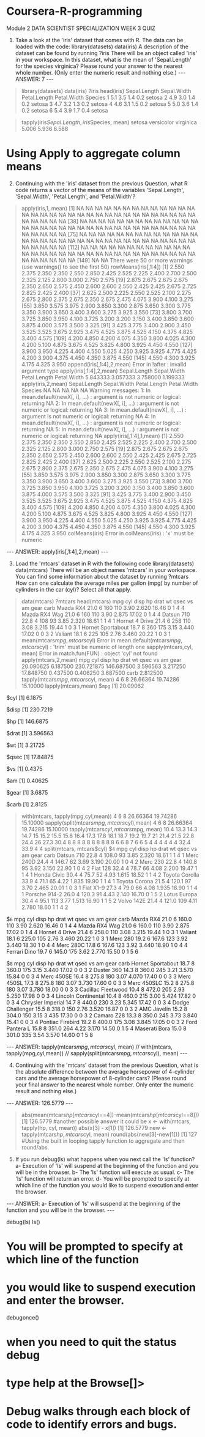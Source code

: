 # Coursera-R-programming
Module 2 DATA SCIENTIST SPECIALIZATION
WEEK 3 QUIZ
1) Take a look at the 'iris' dataset that comes with R. The data can be loaded with the code:
library(datasets)
data(iris)
A description of the dataset can be found by running
?iris
There will be an object called 'iris' in your workspace. In this dataset, what is the mean of 
'Sepal.Length' for the species virginica? Please round your answer to the nearest whole number.
(Only enter the numeric result and nothing else.)
--- ANSWER: 7 ---
> library(datasets)
> data(iris)
> ?iris
> head(iris)
  Sepal.Length Sepal.Width Petal.Length Petal.Width Species
1          5.1         3.5          1.4         0.2  setosa
2          4.9         3.0          1.4         0.2  setosa
3          4.7         3.2          1.3         0.2  setosa
4          4.6         3.1          1.5         0.2  setosa
5          5.0         3.6          1.4         0.2  setosa
6          5.4         3.9          1.7         0.4  setosa

> tapply(iris$Sepal.Length, iris$Species, mean)
    setosa versicolor  virginica 
     5.006      5.936      6.588 
# Using Apply to aggregate column means

2) Continuing with the 'iris' dataset from the previous Question, what R code returns a vector 
of the means of the variables 'Sepal.Length', 'Sepal.Width', 'Petal.Length', and 'Petal.Width'?
> apply(iris,1, mean)
  [1] NA NA NA NA NA NA NA NA NA NA NA NA NA NA NA NA NA NA NA NA NA NA NA NA NA NA NA NA NA NA NA NA NA NA NA NA NA
 [38] NA NA NA NA NA NA NA NA NA NA NA NA NA NA NA NA NA NA NA NA NA NA NA NA NA NA NA NA NA NA NA NA NA NA NA NA NA
 [75] NA NA NA NA NA NA NA NA NA NA NA NA NA NA NA NA NA NA NA NA NA NA NA NA NA NA NA NA NA NA NA NA NA NA NA NA NA
[112] NA NA NA NA NA NA NA NA NA NA NA NA NA NA NA NA NA NA NA NA NA NA NA NA NA NA NA NA NA NA NA NA NA NA NA NA NA
[149] NA NA
There were 50 or more warnings (use warnings() to see the first 50)
> rowMeans(iris[,1:4])
  [1] 2.550 2.375 2.350 2.350 2.550 2.850 2.425 2.525 2.225 2.400 2.700 2.500 2.325 2.125 2.800 3.000 2.750 2.575
 [19] 2.875 2.675 2.675 2.675 2.350 2.650 2.575 2.450 2.600 2.600 2.550 2.425 2.425 2.675 2.725 2.825 2.425 2.400
 [37] 2.625 2.500 2.225 2.550 2.525 2.100 2.275 2.675 2.800 2.375 2.675 2.350 2.675 2.475 4.075 3.900 4.100 3.275
 [55] 3.850 3.575 3.975 2.900 3.850 3.300 2.875 3.650 3.300 3.775 3.350 3.900 3.650 3.400 3.600 3.275 3.925 3.550
 [73] 3.800 3.700 3.725 3.850 3.950 4.100 3.725 3.200 3.200 3.150 3.400 3.850 3.600 3.875 4.000 3.575 3.500 3.325
 [91] 3.425 3.775 3.400 2.900 3.450 3.525 3.525 3.675 2.925 3.475 4.525 3.875 4.525 4.150 4.375 4.825 3.400 4.575
[109] 4.200 4.850 4.200 4.075 4.350 3.800 4.025 4.300 4.200 5.100 4.875 3.675 4.525 3.825 4.800 3.925 4.450 4.550
[127] 3.900 3.950 4.225 4.400 4.550 5.025 4.250 3.925 3.925 4.775 4.425 4.200 3.900 4.375 4.450 4.350 3.875 4.550
[145] 4.550 4.300 3.925 4.175 4.325 3.950
> append(iris[,1:4],2,mean)
Error in !after : invalid argument type
> apply(iris[,1:4],2,mean)
Sepal.Length  Sepal.Width Petal.Length  Petal.Width 
    5.843333     3.057333     3.758000     1.199333 
> apply(iris,2,mean)
Sepal.Length  Sepal.Width Petal.Length  Petal.Width      Species 
          NA           NA           NA           NA           NA 
Warning messages:
1: In mean.default(newX[, i], ...) :
  argument is not numeric or logical: returning NA
2: In mean.default(newX[, i], ...) :
  argument is not numeric or logical: returning NA
3: In mean.default(newX[, i], ...) :
  argument is not numeric or logical: returning NA
4: In mean.default(newX[, i], ...) :
  argument is not numeric or logical: returning NA
5: In mean.default(newX[, i], ...) :
  argument is not numeric or logical: returning NA
> apply(iris[,1:4],1,mean)
  [1] 2.550 2.375 2.350 2.350 2.550 2.850 2.425 2.525 2.225 2.400 2.700 2.500 2.325 2.125 2.800 3.000 2.750 2.575
 [19] 2.875 2.675 2.675 2.675 2.350 2.650 2.575 2.450 2.600 2.600 2.550 2.425 2.425 2.675 2.725 2.825 2.425 2.400
 [37] 2.625 2.500 2.225 2.550 2.525 2.100 2.275 2.675 2.800 2.375 2.675 2.350 2.675 2.475 4.075 3.900 4.100 3.275
 [55] 3.850 3.575 3.975 2.900 3.850 3.300 2.875 3.650 3.300 3.775 3.350 3.900 3.650 3.400 3.600 3.275 3.925 3.550
 [73] 3.800 3.700 3.725 3.850 3.950 4.100 3.725 3.200 3.200 3.150 3.400 3.850 3.600 3.875 4.000 3.575 3.500 3.325
 [91] 3.425 3.775 3.400 2.900 3.450 3.525 3.525 3.675 2.925 3.475 4.525 3.875 4.525 4.150 4.375 4.825 3.400 4.575
[109] 4.200 4.850 4.200 4.075 4.350 3.800 4.025 4.300 4.200 5.100 4.875 3.675 4.525 3.825 4.800 3.925 4.450 4.550
[127] 3.900 3.950 4.225 4.400 4.550 5.025 4.250 3.925 3.925 4.775 4.425 4.200 3.900 4.375 4.450 4.350 3.875 4.550
[145] 4.550 4.300 3.925 4.175 4.325 3.950
> colMeans(iris)
Error in colMeans(iris) : 'x' must be numeric

--- ANSWER: apply(iris[,1:4],2,mean) ---

3) Load the 'mtcars' dataset in R with the following code
library(datasets)
data(mtcars)
There will be an object names 'mtcars' in your workspace. 
You can find some information about the dataset by running
?mtcars
How can one calculate the average miles per gallon (mpg) by number 
of cylinders in the car (cyl)? Select all that apply.

> data(mtcars)
> ?mtcars
> head(mtcars)
                   mpg cyl disp  hp drat    wt  qsec vs am gear carb
Mazda RX4         21.0   6  160 110 3.90 2.620 16.46  0  1    4    4
Mazda RX4 Wag     21.0   6  160 110 3.90 2.875 17.02  0  1    4    4
Datsun 710        22.8   4  108  93 3.85 2.320 18.61  1  1    4    1
Hornet 4 Drive    21.4   6  258 110 3.08 3.215 19.44  1  0    3    1
Hornet Sportabout 18.7   8  360 175 3.15 3.440 17.02  0  0    3    2
Valiant           18.1   6  225 105 2.76 3.460 20.22  1  0    3    1
> mean(mtcars$mpg, mtcars$cyl)
Error in mean.default(mtcars$mpg, mtcars$cyl) : 
  'trim' must be numeric of length one
> sapply(mtcars,cyl, mean)
Error in match.fun(FUN) : object 'cyl' not found
> apply(mtcars,2,mean)
       mpg        cyl       disp         hp       drat         wt       qsec         vs         am       gear 
 20.090625   6.187500 230.721875 146.687500   3.596563   3.217250  17.848750   0.437500   0.406250   3.687500 
      carb 
  2.812500 
> tapply(mtcars$mpg, mtcars$cyl, mean)
       4        6        8 
26.66364 19.74286 15.10000 
> lapply(mtcars,mean)
$`mpg`
[1] 20.09062

$cyl
[1] 6.1875

$disp
[1] 230.7219

$hp
[1] 146.6875

$drat
[1] 3.596563

$wt
[1] 3.21725

$qsec
[1] 17.84875

$vs
[1] 0.4375

$am
[1] 0.40625

$gear
[1] 3.6875

$carb
[1] 2.8125

> with(mtcars, tapply(mpg,cyl,mean))
       4        6        8 
26.66364 19.74286 15.10000 
> sapply(split(mtcars$mpg, mtcars$cyl),mean)
       4        6        8 
26.66364 19.74286 15.10000 
> tapply(mtcars$cyl, mtcars$mpg, mean)
10.4 13.3 14.3 14.7   15 15.2 15.5 15.8 16.4 17.3 17.8 18.1 18.7 19.2 19.7   21 21.4 21.5 22.8 24.4   26 27.3 30.4 
   8    8    8    8    8    8    8    8    8    8    6    6    8    7    6    6    5    4    4    4    4    4    4 
32.4 33.9 
   4    4 
> split(mtcars, mtcars$cyl)
$`4`
                mpg cyl  disp  hp drat    wt  qsec vs am gear carb
Datsun 710     22.8   4 108.0  93 3.85 2.320 18.61  1  1    4    1
Merc 240D      24.4   4 146.7  62 3.69 3.190 20.00  1  0    4    2
Merc 230       22.8   4 140.8  95 3.92 3.150 22.90  1  0    4    2
Fiat 128       32.4   4  78.7  66 4.08 2.200 19.47  1  1    4    1
Honda Civic    30.4   4  75.7  52 4.93 1.615 18.52  1  1    4    2
Toyota Corolla 33.9   4  71.1  65 4.22 1.835 19.90  1  1    4    1
Toyota Corona  21.5   4 120.1  97 3.70 2.465 20.01  1  0    3    1
Fiat X1-9      27.3   4  79.0  66 4.08 1.935 18.90  1  1    4    1
Porsche 914-2  26.0   4 120.3  91 4.43 2.140 16.70  0  1    5    2
Lotus Europa   30.4   4  95.1 113 3.77 1.513 16.90  1  1    5    2
Volvo 142E     21.4   4 121.0 109 4.11 2.780 18.60  1  1    4    2

$`6`
                mpg cyl  disp  hp drat    wt  qsec vs am gear carb
Mazda RX4      21.0   6 160.0 110 3.90 2.620 16.46  0  1    4    4
Mazda RX4 Wag  21.0   6 160.0 110 3.90 2.875 17.02  0  1    4    4
Hornet 4 Drive 21.4   6 258.0 110 3.08 3.215 19.44  1  0    3    1
Valiant        18.1   6 225.0 105 2.76 3.460 20.22  1  0    3    1
Merc 280       19.2   6 167.6 123 3.92 3.440 18.30  1  0    4    4
Merc 280C      17.8   6 167.6 123 3.92 3.440 18.90  1  0    4    4
Ferrari Dino   19.7   6 145.0 175 3.62 2.770 15.50  0  1    5    6

$`8`
                     mpg cyl  disp  hp drat    wt  qsec vs am gear carb
Hornet Sportabout   18.7   8 360.0 175 3.15 3.440 17.02  0  0    3    2
Duster 360          14.3   8 360.0 245 3.21 3.570 15.84  0  0    3    4
Merc 450SE          16.4   8 275.8 180 3.07 4.070 17.40  0  0    3    3
Merc 450SL          17.3   8 275.8 180 3.07 3.730 17.60  0  0    3    3
Merc 450SLC         15.2   8 275.8 180 3.07 3.780 18.00  0  0    3    3
Cadillac Fleetwood  10.4   8 472.0 205 2.93 5.250 17.98  0  0    3    4
Lincoln Continental 10.4   8 460.0 215 3.00 5.424 17.82  0  0    3    4
Chrysler Imperial   14.7   8 440.0 230 3.23 5.345 17.42  0  0    3    4
Dodge Challenger    15.5   8 318.0 150 2.76 3.520 16.87  0  0    3    2
AMC Javelin         15.2   8 304.0 150 3.15 3.435 17.30  0  0    3    2
Camaro Z28          13.3   8 350.0 245 3.73 3.840 15.41  0  0    3    4
Pontiac Firebird    19.2   8 400.0 175 3.08 3.845 17.05  0  0    3    2
Ford Pantera L      15.8   8 351.0 264 4.22 3.170 14.50  0  1    5    4
Maserati Bora       15.0   8 301.0 335 3.54 3.570 14.60  0  1    5    8

--- ANSWER: tapply(mtcars$mpg, mtcars$cyl, mean) // with(mtcars, tapply(mpg,cyl,mean)) 
            // sapply(split(mtcars$mpg, mtcars$cyl), mean) ---

4) Continuing with the 'mtcars' dataset from the previous Question, what is the absolute 
difference between the average horsepower of 4-cylinder cars and the average horsepower of 8-cylinder cars?
(Please round your final answer to the nearest whole number. Only enter the numeric result and nothing else.)

--- ANSWER: 126.5779 ---

> abs(mean(mtcars$hp[mtcars$cyl==4])-mean(mtcars$hp[mtcars$cyl==8]))
[1] 126.5779
#another possible answer it could be
> x <- with(mtcars, tapply(hp, cyl, mean))
> abs(x[3] - x[1])
[1] 126.5779
>new <- tapply(mtcars$hp, mtcars$cyl, mean)
>round(abs(new[3]-new[1]))
[1] 127
#Using the built in looping tapply function to aggregate and then round/abs.

5) If you run
debug(ls)
what happens when you next call the 'ls' function?
a- Execution of 'ls' will suspend at the beginning of the function and you will be in the browser.
b- The 'ls' function will execute as usual.
c- The 'ls' function will return an error.
d- You will be prompted to specify at which line of the function you would like to suspend execution and enter the browser.

--- ANSWER: a- Execution of 'ls' will suspend at the beginning of the function and you will be in the browser. ---

debug(ls)
ls()
# You will be prompted to specify at which line of the function 
# you would like to suspend execution and enter the browser.
debugonce()
# when you need to quit the status debug
# type help at the Browse[]>
# Debug walks through each block of code to identify errors and bugs.
